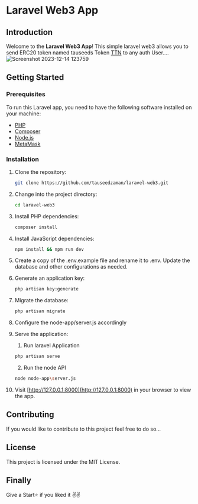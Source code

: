 # Laravel Web3 App

## Introduction
Welcome to the **Laravel Web3 App**! This simple laravel web3 allows you to send ERC20 token named tauseeds Token [TTN](https://sepolia.etherscan.io/token/0xdfd8be0510b140ab9c19f97154df12be445fee2f) to any auth User....
![Screenshot 2023-12-14 123759](https://github.com/tauseedzaman/laravel-web3/assets/64689921/732a113e-38fb-4dba-95d8-9c056042e5e8)

## Getting Started

### Prerequisites
To run this Laravel app, you need to have the following software installed on your machine:
- [PHP](https://www.php.net/)
- [Composer](https://getcomposer.org/)
- [Node.js](https://nodejs.org/)
- [MetaMask](https://metamask.io/)

### Installation
1. Clone the repository:
   ```bash
   git clone https://github.com/tauseedzaman/laravel-web3.git
   ```
2. Change into the project directory:
    ```bash
    cd laravel-web3
    ```

3. Install PHP dependencies:
    ```bash
    composer install
    ```
4. Install JavaScript dependencies:
    ```bash
    npm install && npm run dev
    ```
5. Create a copy of the .env.example file and rename it to .env. Update the database and other configurations as needed.
6. Generate an application key:
    ```bash
    php artisan key:generate
    ```
7. Migrate the database:
    ```bash
    php artisan migrate
    ```
8. Configure the node-app/server.js accordingly

9. Serve the application:
    
    1. Run laravel Application
    
    ```bash
    php artisan serve
    ```

    2. Run the node API
    ```bash
    node node-app\server.js
    ```

10. Visit [http://127.0.0.1:8000](http://127.0.0.1:8000) in your browser to view the app.

## Contributing
If you would like to contribute to this project feel free to do so...

## License
This project is licensed under the MIT License.

## Finally
Give a Start⭐ if you liked it ✌✌
